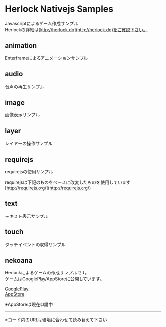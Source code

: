 # Herlock Nativejs Samples

Javascriptによるゲーム作成サンプル  
Herlockの詳細は[http://herlock.do](http://herlock.do)をご確認下さい。

## animation

Enterframeによるアニメーションサンプル

## audio

音声の再生サンプル

## image

画像表示サンプル

## layer

レイヤーの操作サンプル

## requirejs

requirejsの使用サンプル


requirejsは下記のものをベースに改変したものを使用しています  
[http://requirejs.org/](http://requirejs.org/)


## text

テキスト表示サンプル

## touch

タッチイベントの取得サンプル

## nekoana

Herlockによるゲームの作成サンプルです。  
ゲームはGooglePlay/AppStoreに公開しています。

[GooglePlay](https://play.google.com/store/apps/details?id=com.sonicmoov.nekoana)  
[AppStore](https://itunes.apple.com/app/id649339218?l=ja&ls=1&mt=8)

※AppStoreは現在申請中

___

※コード内のURLは環境に合わせて読み替えて下さい










